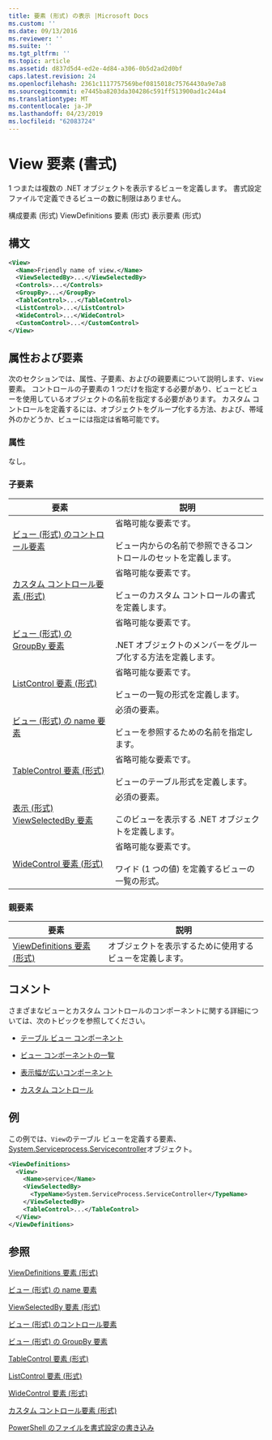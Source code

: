 ```yaml
---
title: 要素 (形式) の表示 |Microsoft Docs
ms.custom: ''
ms.date: 09/13/2016
ms.reviewer: ''
ms.suite: ''
ms.tgt_pltfrm: ''
ms.topic: article
ms.assetid: d837d5d4-ed2e-4d84-a306-0b5d2ad2d0bf
caps.latest.revision: 24
ms.openlocfilehash: 2361c1117757569bef0815018c75764430a9e7a8
ms.sourcegitcommit: e7445ba8203da304286c591ff513900ad1c244a4
ms.translationtype: MT
ms.contentlocale: ja-JP
ms.lasthandoff: 04/23/2019
ms.locfileid: "62083724"
---
```

# <a name="view-element-format"></a>View 要素 (書式)

1 つまたは複数の .NET オブジェクトを表示するビューを定義します。 書式設定ファイルで定義できるビューの数に制限はありません。

構成要素 (形式) ViewDefinitions 要素 (形式) 表示要素 (形式)

## <a name="syntax"></a>構文

```xml
<View>
  <Name>Friendly name of view.</Name>
  <ViewSelectedBy>...</ViewSelectedBy>
  <Controls>...</Controls>
  <GroupBy>...</GroupBy>
  <TableControl>...</TableControl>
  <ListControl>...</ListControl>
  <WideControl>...</WideControl>
  <CustomControl>...</CustomControl>
</View>
```

## <a name="attributes-and-elements"></a>属性および要素

次のセクションでは、属性、子要素、およびの親要素について説明します、`View`要素。 コントロールの子要素の 1 つだけを指定する必要があり、ビューとビューを使用しているオブジェクトの名前を指定する必要があります。 カスタム コントロールを定義するには、オブジェクトをグループ化する方法、および、帯域外のかどうか、ビューには指定は省略可能です。

### <a name="attributes"></a>属性

なし。

### <a name="child-elements"></a>子要素

|要素|説明|
|-------------|-----------------|
|[ビュー (形式) のコントロール要素](./controls-element-for-view-format.md)|省略可能な要素です。<br /><br /> ビュー内からの名前で参照できるコントロールのセットを定義します。|
|[カスタム コントロール要素 (形式)](./customcontrol-element-for-groupby-format.md)|省略可能な要素です。<br /><br /> ビューのカスタム コントロールの書式を定義します。|
|[ビュー (形式) の GroupBy 要素](./groupby-element-for-view-format.md)|省略可能な要素です。<br /><br /> .NET オブジェクトのメンバーをグループ化する方法を定義します。|
|[ListControl 要素 (形式)](./listcontrol-element-format.md)|省略可能な要素です。<br /><br /> ビューの一覧の形式を定義します。|
|[ビュー (形式) の name 要素](./name-element-for-view-format.md)|必須の要素。<br /><br /> ビューを参照するための名前を指定します。|
|[TableControl 要素 (形式)](./tablecontrol-element-format.md)|省略可能な要素です。<br /><br /> ビューのテーブル形式を定義します。|
|[表示 (形式) ViewSelectedBy 要素](./viewselectedby-element-format.md)|必須の要素。<br /><br /> このビューを表示する .NET オブジェクトを定義します。|
|[WideControl 要素 (形式)](./widecontrol-element-format.md)|省略可能な要素です。<br /><br /> ワイド (1 つの値) を定義するビューの一覧の形式。|

### <a name="parent-elements"></a>親要素

|要素|説明|
|-------------|-----------------|
|[ViewDefinitions 要素 (形式)](./viewdefinitions-element-format.md)|オブジェクトを表示するために使用するビューを定義します。|

## <a name="remarks"></a>コメント

さまざまなビューとカスタム コントロールのコンポーネントに関する詳細については、次のトピックを参照してください。

- [テーブル ビュー コンポーネント](./creating-a-table-view.md)

- [ビュー コンポーネントの一覧](./creating-a-list-view.md)

- [表示幅が広いコンポーネント](./creating-a-wide-view.md)

- [カスタム コントロール](./creating-custom-controls.md)

## <a name="example"></a>例

この例では、`View`のテーブル ビューを定義する要素、 [System.Serviceprocess.Servicecontroller](/dotnet/api/System.ServiceProcess.ServiceController)オブジェクト。

```xml
<ViewDefinitions>
  <View>
    <Name>service</Name>
    <ViewSelectedBy>
      <TypeName>System.ServiceProcess.ServiceController</TypeName>
    </ViewSelectedBy>
    <TableControl>...</TableControl>
  </View>
</ViewDefinitions>

```

## <a name="see-also"></a>参照

[ViewDefinitions 要素 (形式)](./viewdefinitions-element-format.md)

[ビュー (形式) の name 要素](./name-element-for-view-format.md)

[ViewSelectedBy 要素 (形式)](./viewselectedby-element-format.md)

[ビュー (形式) のコントロール要素](./controls-element-for-view-format.md)

[ビュー (形式) の GroupBy 要素](./groupby-element-for-view-format.md)

[TableControl 要素 (形式)](./tablecontrol-element-format.md)

[ListControl 要素 (形式)](./listcontrol-element-format.md)

[WideControl 要素 (形式)](./widecontrol-element-format.md)

[カスタム コントロール要素 (形式)](./customcontrol-element-for-groupby-format.md)

[PowerShell のファイルを書式設定の書き込み](./writing-a-powershell-formatting-file.md)
